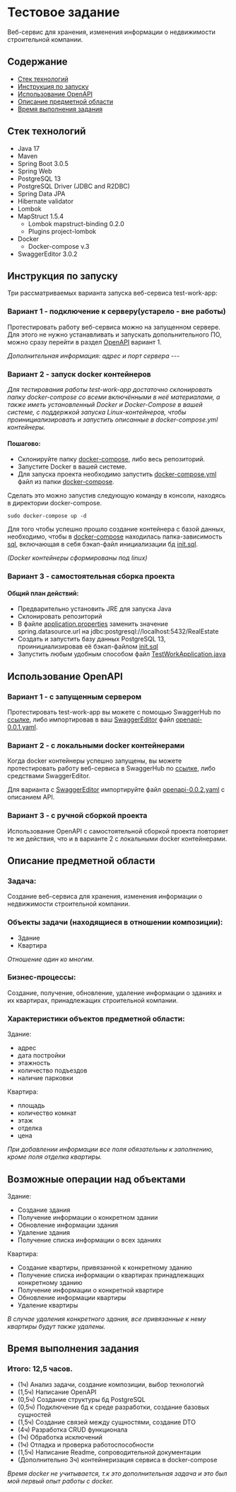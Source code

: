 # Тестовое задание

Веб-сервис для хранения, изменения информации о недвижимости строительной компании.
## Содержание

- [Стек технологий](#стек-технологий)
- [Инструкция по запуску](#инструкция-по-запуску)
- [Использование OpenAPI](#использование-openapi)
- [Описание предметной области](#описание-предметной-области)
- [Время выполнения задания](#время-выполнения-задания)

## Стек технологий
- Java 17
- Maven
- Spring Boot 3.0.5
- Spring Web
- PostgreSQL 13
- PostgreSQL Driver (JDBC and R2DBC)
- Spring Data JPA
- Hibernate validator
- Lombok
- MapStruct 1.5.4
  - Lombok mapstruct-binding 0.2.0
  - Plugins project-lombok
- Docker
  - Docker-compose v.3
- SwaggerEditor 3.0.2

## Инструкция по запуску
Три рассматриваемых варианта запуска веб-сервиса test-work-app:
### Вариант 1 - подключение к серверу(устарело - вне работы)

Протестировать работу веб-сервиса можно на запущенном сервере. Для этого не нужно устанавливать и запускать допольнительного ПО, можно сразу перейти в раздел [OpenAPI](#использование-openapi) вариант 1.

*Дополнительная информация: адрес и порт сервера ---*

### Вариант 2 - запуск docker контейнеров

*Для тестирования работы test-work-app достаточно склонировать папку docker-compose со всеми включёнными в неё материалами, а также иметь установленный Docker и Docker-Compose в вашей системе, с поддержкой запуска Linux-контейнеров, чтобы проинициализировать и запустить описанные в docker-compose.yml контейнеры.*
#### Пошагово:
- Склонируйте папку [docker-compose](https://github.com/MrRobinGoood/test-work-app/tree/master/docker-compose), либо весь репозиторий.
- Запустите Docker в вашей системе.
- Для запуска проекта необходимо запустить [docker-compose.yml](https://github.com/MrRobinGoood/test-work-app/blob/master/docker-compose/docker-compose.yml) файл из папки [docker-compose](https://github.com/MrRobinGoood/test-work-app/tree/master/docker-compose). 

Сделать это можно запустив следующую команду в консоли, находясь в директории docker-compose.
```
sudo docker-compose up -d
```
Для того чтобы успешно прошло создание контейнера с базой данных, необходимо, чтобы в [docker-compose](https://github.com/MrRobinGoood/test-work-app/tree/master/docker-compose) находилась папка-зависимость [sql](https://github.com/MrRobinGoood/test-work-app/tree/master/docker-compose/sql), включающая в себя бэкап-файл инициализации бд [init.sql](https://github.com/MrRobinGoood/test-work-app/blob/master/docker-compose/sql/init.sql).

*(Docker контейнеры сформированы под linux)*

### Вариант 3 - самостоятельная сборка проекта

#### Общий план действий:

- Предварительно установить JRE для запуска Java
- Склонировать репозиторий
- В файле [application.properties](https://github.com/MrRobinGoood/test-work-app/blob/master/src/main/resources/application.properties) заменить значение spring.datasource.url на jdbc:postgresql://localhost:5432/RealEstate
- Создать и запустить базу данных PostgreSQL 13, проинициализировав её бэкап-файлом [init.sql](https://github.com/MrRobinGoood/test-work-app/blob/master/docker-compose/sql/init.sql)
- Запустить любым удобным способом файл [TestWorkApplication.java](https://github.com/MrRobinGoood/test-work-app/blob/master/src/main/java/ru/bartenev/testwork/TestWorkApplication.java)

## Использование OpenAPI

### Вариант 1 - с запущенным сервером

Протестировать test-work-app вы можете с помощью SwaggerHub по [ссылке](https://app.swaggerhub.com/apis-docs/ROBINGOOODOFFICAL_1/test-work-app-api/0.0.1), либо импортировав в ваш [SwaggerEditor](https://editor.swagger.io/) файл [openapi-0.0.1.yaml](https://github.com/MrRobinGoood/test-work-app/blob/master/openapi/openapi-0.0.1.yaml).

### Вариант 2 - с локальными docker контейнерами

Когда docker контейнеры успешно запущены, вы можете протестировать работу веб-сервиса в SwaggerHub по [ссылке](https://app.swaggerhub.com/apis-docs/ROBINGOOODOFFICAL_1/test-work-app-api/0.0.2), либо средствами SwaggerEditor.

Для варианта с [SwaggerEditor](https://editor.swagger.io/) импортируйте файл [openapi-0.0.2.yaml](https://github.com/MrRobinGoood/test-work-app/blob/master/openapi/openapi-0.0.2.yaml) с описанием API.

### Вариант 3 - с ручной сборкой проекта

Использование OpenAPI с самостоятельной сборкой проекта повторяет те же действия, что и в варианте 2 с локальными docker контейнерами.

## Описание предметной области

### Задача: 

Создание веб-сервиса для хранения, изменения информации о недвижимости строительной компании.

### Объекты задачи (находящиеся в отношении композиции):
- Здание
- Квартира

*Отношение один ко многим.*

### Бизнес-процессы: 

Создание, получение, обновление, удаление информации о зданиях и их квартирах, принадлежащих строительной компании.

### Характеристики объектов предметной области:

Здание: 
- адрес
- дата постройки
- этажность
- количество подъездов
- наличие парковки

Квартира: 
- площадь
- количество комнат
- этаж
- отделка
- цена 

*При добавлении информации все поля обязательны к заполнению, кроме поля отделка квартиры.*

## Возможные операции над объектами

Здание:

- Создание здания
- Получение информации о конкретном здании
- Обновление информации здания
- Удаление здания
- Получение списка информации о всех зданиях

Квартира:

- Создание квартиры, привязанной к конкретному зданию
- Получение списка информации о квартирах принадлежащих конкретному зданию
- Получение информации о конкретной квартире
- Обновление информации квартиры
- Удаление квартиры

*В случае удаления конкретного здания, все привязанные к нему квартиры будут также удалены.*

## Время выполнения задания
### Итого: 12,5 часов. 
- (1ч) Анализ задачи, создание композиции, выбор технологий
- (1,5ч) Написание OpenAPI
- (0,5ч) Создание структуры бд PostgreSQL
- (0,5ч) Подключение бд к среде разработки, создание базовых сущностей
- (1,5ч) Создание связей между сущностями, создание DTO
- (4ч) Разработка CRUD функционала
- (1ч) Обработка исключений
- (1ч) Отладка и проверка работоспособности
- (1,5ч) Написание Readme, сопроводительной документации
- (Дополнительно 3ч) контейнеризация сервиса в docker-compose

*Время docker не учитывается, т.к это дополнительная задача и это был мой первый опыт работы с docker.*


